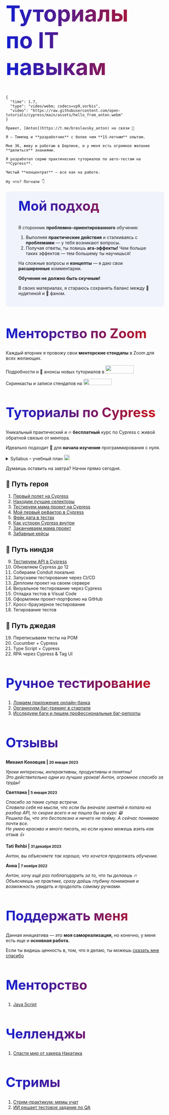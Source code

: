 <style>

.marks {
  display: none !important;
}

h1 {
  background: #121FCF;
  font-size: 3em;
  background: linear-gradient(to right, #121FCF 0%, #CF1512 100%);
  -webkit-background-clip: text;
  -webkit-text-fill-color: transparent;
}

h1.title {
  margin-top: 0;
  font-size: 5em;
}

#slide {
  margin-top: 20px;
  padding: 20px 40px;
  background-color: #F1F3FC;
  border-radius: 10px;
}

#slide h1 {
  margin-top: 0;
}

</style>

<h1 class="title">Туториалы<br>по IT навыкам</h1>

```text circle hello_from_anton
{
  "time": 1.7,
  "type": "video/webm; codecs=vp9,vorbis",
  "video": "https://raw.githubusercontent.com/open-tutorials/cypress/main/assets/hello_from_anton.webm"
}

Привет, [Anton](https://t.me/breslavsky_anton) на связи 🤙

Я — Тимлид и **разработчик** с более чем **15-летним** опытом. 

Мне 36, живу и работаю в Берлине, и у меня есть огромное желание **делиться** знаниями.

Я разработал серию практических туториалов по авто-тестам на **Cypress**.

Чистый **концентрат** — все как на работе.

Ну что? Погнали 👇
```

<section id="slide">

# Мой подход

Я сторонник **проблемно-ориентированного** обучения:
1. Выполняя **практические действия** и сталкиваясь с **проблемами** — у тебя возникают вопросы.
2. Получая ответы, ты ловишь **ага-эффекты!** Чем больше таких эффектов — тем большему ты научишься!

На сложные вопросы и **концепты** — я даю свои **расширенные** комментарии.

**Обучение не должно быть скучным!**

В своих материалах, я стараюсь сохранять баланс между 🤮 нудятиной и 🥳 фаном.

</section>

# Менторство по Zoom

Каждый вторник я провожу свои **менторские стендапы** в Zoom для всех желающих.

Подробности и 🔔 анонсы новых туториалов в <a href="https://t.me/epic_one_hour" target="_blank" class="button">
  <img width="90" height="26" src="assets/icons/telegram.svg">
</a>

Скринкасты и записи стендапов на 
<a href="https://www.youtube.com/@epic_one_hour" target="_blank" class="button">
  <img width="90" height="20" src="assets/icons/youtube.svg">
</a>

# Туториалы по Cypress

Уникальный практический и 🔥 **бесплатный** курс по Cypress с живой обратной связью от ментора.

Идеально подходит 🥳 для **начала изучения** программирования с нуля.

<details>
  <summary>Syllabus – учебный план&nbsp;<img width="18" height="18" src="assets/icons/syllabus.svg"></summary>

```mermaid /syllabus/test_flight.mm

```

```mermaid /syllabus/best_selectors.mm

```

```mermaid /syllabus/test_mama_project.mm

```

```mermaid /syllabus/my_first_refactor.mm

```

```mermaid /syllabus/fake_data.mm

```

```mermaid /syllabus/deep_cypress.mm

```

</details>

Думаешь оставить на завтра? Начни прямо сегодня.

## 🦸 Путь героя

1. <md-progress for="cypress_test_flight"></md-progress> [Первый полет на Cypress](@cypress_test_flight)
2. <md-progress for="best_selectors"></md-progress> [Находим лучшие селекторы](@best_selectors)
3. <md-progress for="test_mama_project"></md-progress> [Тестируем мама проект на Cypress](@test_mama_project)
4. <md-progress for="my_first_refactor"></md-progress> [Мой первый рефактор в Cypress](@my_first_refactor)
5. <md-progress for="fake_data"></md-progress> [Фейк дата в тестах](@fake_data)
6. <md-progress for="deep_cypress"></md-progress> [Как устроен Cypress внутри](@deep_cypress)
7. <md-progress for="finish_mama_project"></md-progress> [Заканчиваем мама проект](@finish_mama_project)
8. <md-progress for="fun_cases_in_cypress"></md-progress> [Забавные кейсы](@fun_cases_in_cypress)

## 🥷 Путь ниндзя

9. <md-progress for="test_api"></md-progress> [Тестируем API в Cypress](@test_api)
10. Обновляем Cypress до 12
11. Собираем Conduit локально
12. Запускаем тестирование через CI/CD
13. Деплоим проект на своем сервере
14. Визуальное тестирование через Cypress
15. Отладка тестов в Visual Code
16. Оформляем проект-портфолио на GitHub
17. Кросс-браузерное тестирование
18. Тегирование тестов

## 🧘 Путь джедая

19. Переписываем тесты на POM
20. Cucumber + Cypress
21. Type Script + Cypress
22. RPA через Cypress & Tag UI

# Ручное тестирование

1. <md-progress for="became_a_tester"></md-progress> [Ломаем приложение онлайн-банка](@became_a_tester)
1. <md-progress for="bug_tracking"></md-progress> [Организуем баг-трекинг в стартапе](@bug_tracking)
1. <md-progress for="perfect_bug_reports"></md-progress> [Исследуем баги и пишем профессиональные баг-репорты](@perfect_bug_reports)

# Отзывы

**Михаил Коховцев | <small>20 января 2023</small>**

*Уроки интересны, интерактивны, продуктивны и понятны!<br>
Это действительно одни из лучших уроков! Антон, огромное спасибо за труды!*

**Светлана | <small>5 января 2023</small>**

*Спасибо за такие супер встречи. <br>
Словила себя на мысли, что если бы вначале занятий я попала на разбор API, то скорее всего и не пошла бы на курс 😁<br>
Решила бы, что это бесполезно и ничего не пойму. А сейчас понимаю почти все.<br>
Не умею красиво и много писать, но если нужно можешь взять как отзыв 👍*

**Tati Rehbi | <small> 31 декабря 2023</small>**

*Антон, вы объясняете так хорошо, что хочется продолжать обучение.*

**Анна | <small> 7 ноября 2022</small>**

*Антон, хочу ещё раз поблагодарить за то, что ты делаешь 🔥 <br>
Объясняешь на практике, сразу даёшь глубину понимания и возможность увидеть и проделать самому ручками.*

# Поддержать меня

Данная инициатива — это **моя самореализация,** но конечно, у меня есть еще и **основная работа.**

Если ты видишь ценность в, том, что я делаю, ты можешь [сказать мне спасибо](https://boosty.to/epic1h)

# Менторство

1. <md-progress for="js_mentor"></md-progress> [Java Script](@js_mentor)

# Челленджы

1. <md-progress for="save_the_world"></md-progress> [Спасти мир от хакера Hакатика](@save_the_world)

# Стримы

1. <md-progress for="memes_teach"></md-progress> [Стрим-практикум: мемы учат](@memes_teach)
1. [ИИ решает тестовое задание по QA](https://www.youtube.com/watch?v=NP6LL5e52vU)
